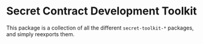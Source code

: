 # Secret Contract Development Toolkit

This package is a collection of all the different `secret-toolkit-*` packages, and simply
reexports them.
